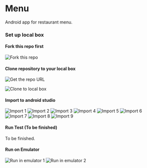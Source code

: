 Menu
====

Android app for restaurant menu.

### Set up local box


#### Fork this repo first

![Fork this repo](https://dl.dropbox.com/s/xcz83n63yzvc972/1%20fork.png)

#### Clone repository to your local box

![Get the repo URL](https://dl.dropbox.com/s/8owan8bfw2p9n3r/2.1%20clone.png)

![Clone to local box](https://dl.dropbox.com/s/x0brqk46mw5ynhm/2.2%20clone.png)

#### Import to android studio

![Import 1](https://dl.dropbox.com/s/se8schewa7km520/3.1%20import.png)
![Import 2](https://dl.dropbox.com/s/xoxe7z5255492bq/3.2%20import.png)
![Import 3](https://dl.dropbox.com/s/x62gtptasjxph9w/3.3%20import.png)
![Import 4](https://dl.dropbox.com/s/tikr626iuq8hfte/3.4%20import.png)
![Import 5](https://dl.dropbox.com/s/79vzcpxr3y4rzgd/3.5%20import.png)
![Import 6](https://dl.dropbox.com/s/a1sqirf2dig5f3z/3.6%20import.png)
![Import 7](https://dl.dropbox.com/s/k3i26zm52e5woc3/3.7%20import.png)
![Import 8](https://dl.dropbox.com/s/ys8ekyf97c9drla/3.8%20import.png)
![Import 9](https://dl.dropbox.com/s/aa008uvgwy5qeq8/3.9%20import.png)

#### Run Test (To be finished)

To be finished.

#### Run on Emulator

![Run in emulator 1](https://dl.dropbox.com/s/5cqkrk7pkkfj33m/5.1%20run%20in%20emulator.png)
![Run in emulator 2](https://dl.dropbox.com/s/8xvshif7pes0u9y/5.2%20run%20in%20emulator.png)

